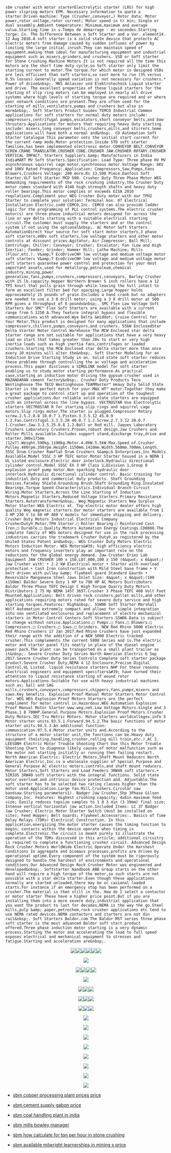 
```
sbm crusher with motor starterElectrolytic starter (LRS) for high power slipring motors EPM. Necessary information to quote a starter.Driven machine: Type (Crusher,conveyor…) Rotor data: Motor power,rotor voltage,rotor current; Motor speed in tr min; Single or dual assembly.Ambient temperature: Minimum,maximum and average value.Starting time in s.Temps de démarrage : en secondes.Starting torge: Cn. The Difference Between a Soft Starter and a Var. element14. 12 Aug 2016.A soft starter is a solid state device that protects AC electric motors from damage caused by sudden influxes of power by limiting the large initial inrush.They can maintain speed of equipment,making them ideal for manufacturing equipment and industrial equipment such as mixers,grinders,and crushers. VSD or Soft starter for Stone Crushing Machine Motors It is not required all the time this motors are the short time duty cycle,so Soft starter only limit the starting current to motor.The torque.for which motor is designed VSDs are less efficient than soft starters,so cost more to run (3% versus 0.5% losses).Generally speed variation is not necessary for crushers.* Power of drive&nbsp;. MKS Anlasser und Elektrotechnik Liquid starter and drive. The excellent properties of these liquid starters for the starting of slip ring motors can be employed in nearly all drive systems where high levels of starting torque are required and or where poor network conditions are present.They are often used for the starting of mills,ventilators,pumps and crushers but also in more&nbsp;. Soft Starters Product Guides TEMCO Industrial Common applications for soft starters for normal duty motors include: compressors,centrifugal pumps,escalators,short conveyor belts,and bow thrusters.Applications for motors that requiring heavy duty starting include: mixers,long conveyor belts,crushers,mills,and stirrers.Some applications will have both a normal and&nbsp;. CD Automation Soft Starter Catalogue This parameter sets the initial start current for the current ramp mode.Motor protection.Inside STO soft starter families,has been implemented electronic motor.CONVEYOR BELT.CONVEYOR SCREW.CRANE TRANSLATOR.CRUSHER CONE.CRUSHER JAW.CRUSHER ROTARY.CRUSHER VERTICAL IMPACT. Starters Suppliers &amp; Manufacturers in India IndiaMART MV Soft Starters.Specification: Load Type: Three phase HV MV asynchronous squirrel cage motor,synchronous motor.Voltage Range: 6KV and 10KV Rated Frequency:.Application: Compressors,Saw,Pumps,Fans Blowers,Crushers Voltage: 200 more.Rs 13,500 Piece.Danfoss Soft Starter.VLT Soft Starter MCD 500. Crusher Duty Three Phase Motor WEG demanding requirements of the rock crushing industry,the Crusher Duty motor comes standard with 4140 high strength shafts and heavy duty roller bearings.This motor complies or exceeds EISA 2016 requlations.Compliment your WEG Crusher Duty motor with our TPH2 Starter to complete your solution! Terminal box. 07 Electrical Installation Electric.indd CEMCO,Inc. CEMCO can also provide ladder logic for the programming of PLC control systems.The electric crusher motor(s) are three phase industrial motors designed for across the line or wye delta starting with a suitable electrical starting circuit.The customer must supply the starters and or the control system if not using the optional&nbsp;. AC Motor Soft Starters AutomationDirect Your source for soft start motor starters,3 phase soft starters,480v soft starters,low voltage starters and other motor controls at discount prices.Agitator; Air Compressor; Ball Mill; Centrifuge; Chiller; Conveyor; Crusher; Escalator; Fan (Low and High Inertia); Feeder; Grinder; Hammer Mill; Lathe Machine; Mills (Flour,etc.). V&amp;T EcoDriveCN® low voltage and medium voltage motor soft starters V&amp;T EcoDriveCN® low voltage and medium voltage motor soft starters guarantee power control and protection for your most important assets,used for metallurgy,petroleum,chemical industry,mining,power generation,fans,pumps,crushers,compressors,conveyors. Barley Crusher with 15 lb.capacity Hopper Northern Brewer 5 inch rollers have a 12 TPI knurl that pulls grain through while leaving the hull intact to form an excellent filter bed for sparging.Large hopper holds approximately 15 pounds of grain.Includes a hand crank but no adapters are needed to use a 3 8 drill motor; using a 3 8 drill motor at 500 RPM gives a throughput of 6 pounds&nbsp;. SMC Flex Low Voltage Soft Starters Our SMC™ Flex Soft Starters are available with a current range from 5.1250 A.They feature integral bypass and flexible communications with advanced.Wye Delta &middot; Cruise Control for Your Motor.This product is designed for many applications that include compressors,chillers,pumps,conveyors,and crushers. 55kW EnclosedStar Delta Starter Motor Control Warehouse The MCW Enclosed star delta starter range are not suitable for applications that have a very heavy load on start that takes greater than 20s to start or very high inertia loads such as high inertia fans,centrifuges or loaded crushers.Starting the MCW Enclosed star delta starter more than once every 10 minutes will alter the&nbsp;. Soft Starter Modeling for an Induction Drive Starting Study in an. Solid state soft starter reduces these problems through controlling the ac voltage and acceleration process.This paper discloses a SIMULINK model for soft starter enabling us to study motor starting performance.As practical case,starting an induction motor driving the gypsum crusher used in MAZANDARAN cement factory&nbsp;. Crusher Duty Products Teco Westinghouse The TECO Westinghouse TEAMMaster™ Heavy Duty Solid State Starter is the perfect match for your.MAX HT™ motor.Together they make a great package to control start up and operation of the toughest crusher applications.Our reliable solid state starters are equipped with an internal across the line bypass. VECTROSTAR Use Electrolytic starters VECTROSTAR R for starting slip rings and squirrel cage motors.Slip rings motor.The starter is plugged.Compressor Rotary screw.2.5.2.8.8 10.0.7 1.Piston.3.3.5.12 45.0.9 1.2.Fan.Centrifugal.3.3.5.20 40.0.7 1.2.Screw.2.7.3.12 20.0.7 1.Crusher.Jaw.3.3.5.25.0.8 1.2.Ball or Rod mill. Jaques Laboratory Crushers Laboratory Crushers.Proven,robust design.Jaw Crushers and Roller Mills available.Includes support stand,discharge tray,drive and starter.300x175mm (12x7).Weight.590kg.1190kg.Motor.4.0kW.5.5kW.Max.Speed of.Crusher Pulley.400rpm.350rpm.Height.1150mm.1410mm.Width.560mm.700mm.Length. 55SC Drum Crusher Ramflat Drum Crushers S&amp;G Enterprises,Inc Models Available.Model 55SC 3 HP TEFC motor.Motor Starter housed in a NEMA 1 UL Listed enclosure.Electric door interlock.Hydraulic directional cylinder control.Model 55SC EX 3 HP Class 1,Division 1,Group D explosion proof pump motor.Non sparking hydraulic door interlock.Hydraulic directional cylinder control. Basic training for industrial duty and commercial duty products. Shaft Grounding Devices.Faraday Shield.Grounding Brush.Shaft Grounding Ring.Insulated Bearings.Torque Speed Characteristics.Individual Branch Circuit Wiring.Motor Starters.Across the Line Starting of Induction Motors.Magnetic Starters.Reduced Voltage Starters.Primary Resistance Starters.Autotransformer&nbsp;. Weg Magnetic Starters New Surplus Motor Starter WEG Electric at. Top electric motor dealer offers high quality Weg magnetic starters.Our motor starters are available from 1 3 HP 230 V to 60 HP 460 V models for immediate shipping and delivery. Crusher Duty Motors Industrial Electrical Company CrusherDuty®.Motor.TPH Starter.□ Roller Bearing.□ Reinforced Cast Iron.□ Durable.□ Quality.Motors Automation Energy Coatings.CD0808.The complete family of WEG motors designed for use in the rock processing industries carries the trademark Crusher Duty®,as registered by the United States Patent and&nbsp;. WEG Crusher Duty Motors Electric Motors Induction Motor. WEG Motors&#39; high efficiency electric motors and frequency inverters play an important role on the reductions for the global energy demand. Jaw Crusher Eriez Lab Equipment JAW CRUSHER 100 x 150,L07.000,100 x 150 (4&quot; x 6&quot;) Jaw Crusher with: • 2.2 kW Electrical motor • Starter with overload protection • Cast Iron construction with Mild Steel base frame • V belt driven with pulley &amp; flywheel guard Standard Gaurds • Reversible Manganese Steel Jaws Inlet Size: 4&quot; x 6&quot;(100 x150mm) Baldor Severe Duty 1 HP to 700 HP AC Motors Distributors Baldor Three Phase TEFC Design C High Torque Quarry Duty Motors Distributors 2 75 Hp NEMA 145T 365T.Crusher 3 Phase TEFC 460 Volt Foot Mounted.Applications: Belt driven rock crushers,pellet mills,and other applications requiring motors rated for severe duty service and high starting torques.Features: High&nbsp;. SSW06 Soft Starter Marshall Wolf Automation extremely compact and allows for simple integration into non ventilated enclosures and replacement of electro mechanical starters in Motor Control Centers.Soft Starters.SSW06.Data is subject to change without notice.Applications.□ Pumps.□ Fans.□ Blowers.□ Compressors.□ Crushers.□ Saws.□ Grinders. NEW Red Rhino 5000 electric Red Rhino Crushers 17 Jan 2017.Red Rhino Crushers have just expanded their range with the addition of a NEW 5000 Electric tracked crusher.This complements the current 5000 Series and is.The electric motor and starter panel fits neatly in place of the diesel engine power pack.The plant can be transported on a small plant trailer as it&nbsp;. Severe Crusher Duty Series North American Electric 6 Sep 2017.Severe Crusher Duty Series Controls Complete soft starter package product.Severe Crusher Duty,NEMA 4 12 Enclosure,Precise Digital Control,UL Listed. liquid resistance starters NHP For these reasons electrical engineers and equipment specifiers&#39; have turned their attention to liquid resistance starting of wound rotor motors.Applications.Suitable for use with heavy industrial machines such as; ball and SAG mills,crushers,conveyors,compressors,chippers,fans,pumps,mixers and saws.Key benefits. Explosion Proof Manual Motor Starters Motor Control for. WEG WEG Explosion Proof Motors Starters are the perfect compliment for motor control in.Hazardous.WEG Automation Explosion Proof Manual Motor Starter www.weg.net.Low Voltage Motors.Single and 3 Phase,1 8 700HP.General Purpose Motors.Explosion Proof Motors.Crusher Duty Motors.IEC Tru Metric Motors. Motor starters worldcolleges.info 5 Motor starter units.93.5.1.Forward.94.5.2.The basic functions of motor starter units.94.5.3.An additional function: communication.97.5.4.Motor starter units and.According to the structure of a motor starter unit,the functions can be.Heavy duty equipment (hoisting,handling,crusher,rolling mill train,etc.).AC 3. LEESON® Electric Motor Trouble Shooting Chart Use this Motor Trouble Shooting Chart to diagnose likely causes of motor malfunction such as the motor not starting initially or running then failing restart. North American Electric: Electric Motors,Shaft Mount Reducers North American Electric,Inc.is a wholesale supplier of Special Purpose and General Purpose AC electric motors,controls,and shaft mount reducers. Motor Starters,Soft Starters and Load Feeders 3RW40 soft starters.• SIRIUS 3RW40 soft starters with the integral functions. Solid state motor overload and intrinsic device protection and. Adjustable.The soft starter has to be selected two rating classes higher than the motor used.Application.Large fan.Mill.Crushers.Circular saw bandsaw.Starting parameters1). Badger Jaw Crusher,5hp 3Phase Gilson Company,Inc. Features: Highest crushing capacity; 4x6in maximum feed size; Easily reduces topsize samples to 1 8 3 4in (3 19mm) final size; Intense vertical horizontal jaw action.Included Items: LC 37 Badger Jaw Crusher; Electric Motor Starter Switch (must be installed on site); Feed Hopper; Belt Guards; Flywheel.Accessories:. Basics of Time Delay Relays (TDRs) Electrical Construction. In this application,energizing the motor starter causes the timing function to begin; contacts within the device operate when timing is complete.Electronic.The circuit is meant purely to illustrate the operation of the TDRs discussed in this article; additional circuitry is required to complete a functioning crusher circuit. Advanced Design Rock Crusher Motors WorldWide Electric Operate Under the Harshest Conditions In aggregate and biomass processes,profits are driven by operational uptime.Every component of the system must be rigorously designed to handle the harshest of environments and operational conditions.Our Advanced Design Rock Crusher Motor was engineered and developed&nbsp;. Softstarter Handbook ABB Group starts on the other hand will require a high torque of the motor,so such starts are not possible with a star delta starter.Even though these applications normally are started unloaded,there may be oc casional loaded starts,for instance if an emergency stop has been performed on a crusher.The material is then still in the. How do I select a contactor or motor starter These have a higher price point.But if you are installing them into a more severe duty,industrial application that you want the product to last for decades,NEMA is the way the go.Steel mills,pulp &amp; paper,petrochem,rock crusher applications etc tend to use NEMA rated devices.NEMA contactors and starters are not din rail&nbsp;. Soft Starters Baldor.com The Baldor MST series three phase soft starter is the most advanced Baldor soft start product offered.Three phase induction motor starting is a very dynamic process.Starting the motor and accelerating the load to full speed exposes electrical and mechanical equipment to stresses and fatigue.Starting and acceleration are&nbsp;. 
```

<div align="center">
  
<a rel="nofollow" href="https://m.shibang-china.com?f=github&k=sbm+crusher+with+motor+starter"><img src="https://static.shibang-china.com/en/l.png"></a><img src="https://static.shibang-china.com/en/hw.png"><a rel="nofollow" href="https://m.shibang-china.com/product/?f=github&k=sbm+crusher+with+motor+starter"><img src="https://static.shibang-china.com/en/p.png"></a><a rel="nofollow" href="https://m.shibang-china.com/cases/?f=github&k=sbm+crusher+with+motor+starter"><img src="https://static.shibang-china.com/en/c.png"></a><a rel="nofollow" href="https://m.shibang-china.com/news/?f=github&k=sbm+crusher+with+motor+starter"><img src="https://static.shibang-china.com/en/n.png"></a><a rel="nofollow" href="https://m.shibang-china.com?f=github&k=sbm+crusher+with+motor+starter"><img src="https://static.shibang-china.com/en/m.png"></a>

<a rel="nofollow" href="https://m.shibang-china.com/product/?f=github&k=sbm+crusher+with+motor+starter"><img src="https://static.shibang-china.com/en/b.jpg"></a>
  
<a rel="nofollow" href="https://m.shibang-china.com/solution-aggregate.html?f=github&k=sbm+crusher+with+motor+starter"><img src="https://static.shibang-china.com/en/a.jpg"></a><a rel="nofollow" href="https://m.shibang-china.com/solution-mine.html?f=github&k=sbm+crusher+with+motor+starter"><img src="https://static.shibang-china.com/en/m.jpg"></a><a rel="nofollow" href="https://m.shibang-china.com/solution-mill.html?f=github&k=sbm+crusher+with+motor+starter"><img src="https://static.shibang-china.com/en/g.jpg"></a><a rel="nofollow" href="https://m.shibang-china.com/solution-epc.html?f=github&k=sbm+crusher+with+motor+starter"><img src="https://static.shibang-china.com/en/e.jpg"></a>

<a rel="nofollow" href="https://m.shibang-china.com/product/?f=github&k=sbm+crusher+with+motor+starter"><img src="https://static.shibang-china.com/en/a-p.png"></a>

<a rel="nofollow" href="https://m.shibang-china.com/product/crusher/c6x.html?f=github&k=sbm+crusher+with+motor+starter"><img src="https://static.shibang-china.com/en/j.jpg"></a><a rel="nofollow" href="https://m.shibang-china.com/product/crusher/ci5x.html?f=github&k=sbm+crusher+with+motor+starter"><img src="https://static.shibang-china.com/en/i.jpg"></a><a rel="nofollow" href="https://m.shibang-china.com/product/crusher/hst.html?f=github&k=sbm+crusher+with+motor+starter"><img src="https://static.shibang-china.com/en/c.jpg"></a>

<a rel="nofollow" href="https://m.shibang-china.com/product/mill/mtw.html?f=github&k=sbm+crusher+with+motor+starter"><img src="https://static.shibang-china.com/en/mtw.jpg"></a><a rel="nofollow" href="https://m.shibang-china.com/product/mill/scm.html?f=github&k=sbm+crusher+with+motor+starter"><img src="https://static.shibang-china.com/en/scm.jpg"></a><a rel="nofollow" href="https://m.shibang-china.com/product/mill/lm.html?f=github&k=sbm+crusher+with+motor+starter"><img src="https://static.shibang-china.com/en/lm.jpg"></a>

<a rel="nofollow" href="https://m.shibang-china.com/product/sand/vsi6x.html?f=github&k=sbm+crusher+with+motor+starter"><img src="https://static.shibang-china.com/en/6x.jpg"></a><a rel="nofollow" href="https://m.shibang-china.com/product/sand/vu.html?f=github&k=sbm+crusher+with+motor+starter"><img src="https://static.shibang-china.com/en/vu.jpg"></a><a rel="nofollow" href="https://m.shibang-china.com/product/mobile/klun.html?f=github&k=sbm+crusher+with+motor+starter"><img src="https://static.shibang-china.com/en/k.jpg"></a>

<a rel="nofollow" href="https://m.shibang-china.com/cases/?f=github&k=sbm+crusher+with+motor+starter"><img src="https://static.shibang-china.com/en/case.png"></a>

<a rel="nofollow" href="https://m.shibang-china.com/cases/aggregate/202.html?f=github&k=sbm+crusher+with+motor+starter"><img src="https://static.shibang-china.com/en/c-1.jpg"></a>

<a rel="nofollow" href="https://m.shibang-china.com/cases/aggregate/203.html?f=github&k=sbm+crusher+with+motor+starter"><img src="https://static.shibang-china.com/en/c-2.jpg"></a>

<a rel="nofollow" href="https://m.shibang-china.com/cases/mill/123.html?f=github&k=sbm+crusher+with+motor+starter"><img src="https://static.shibang-china.com/en/c-3.jpg"></a>

<a rel="nofollow" href="https://m.shibang-china.com/contact_us.html?f=github&k=sbm+crusher+with+motor+starter"><img src="https://static.shibang-china.com/en/contact.png"></a>

<a rel="nofollow" href="https://swt.shibang-china.com/?f=github&k=sbm+crusher+with+motor+starter"><img src="https://static.shibang-china.com/en/chat.png"></a>

<a rel="nofollow" href="https://whatsapp.shibangsoft.com/WhatsApp.php?f=github&k=sbm+crusher+with+motor+starter"><img src="https://static.shibang-china.com/en/whatsapp.png"></a>

<a rel="nofollow" href="https://m.shibang-china.com/?f=github&k=sbm+crusher+with+motor+starter"><img src="https://static.shibang-china.com/en/website.png"></a>

</div>


* [sbm copper processing plant prices price](sbm%20copper%20processing%20plant%20prices%20price.md)

* [sbm cement supply gabon price](sbm%20cement%20supply%20gabon%20price.md)

* [sbm coal handling plant in india](sbm%20coal%20handling%20plant%20in%20india.md)

* [sbm mills bowley manager](sbm%20mills%20bowley%20manager.md)

* [sbm how calculate for ton per hour in stone crushing](sbm%20how%20calculate%20for%20ton%20per%20hour%20in%20stone%20crushing.md)

* [sbm available milwright learnerships in mining s price](sbm%20available%20milwright%20learnerships%20in%20mining%20s%20price.md)